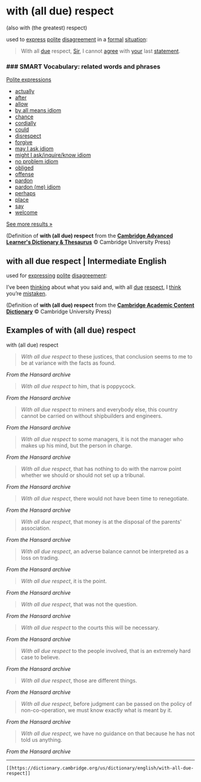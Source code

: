 # with (all due) respect

(also with (the greatest) respect)

used to [express](https://dictionary.cambridge.org/us/dictionary/english/express "express") [polite](https://dictionary.cambridge.org/us/dictionary/english/polite "polite") [disagreement](https://dictionary.cambridge.org/us/dictionary/english/disagreement "disagreement") in a [formal](https://dictionary.cambridge.org/us/dictionary/english/formal "formal") [situation](https://dictionary.cambridge.org/us/dictionary/english/situation "situation"):

>With all [due](https://dictionary.cambridge.org/us/dictionary/english/due "due") respect, [Sir](https://dictionary.cambridge.org/us/dictionary/english/sir "Sir"), I cannot [agree](https://dictionary.cambridge.org/us/dictionary/english/agree "agree") with [your](https://dictionary.cambridge.org/us/dictionary/english/your "your") last [statement](https://dictionary.cambridge.org/us/dictionary/english/statement "statement").

### ### SMART Vocabulary: related words and phrases

[Polite expressions](https://dictionary.cambridge.org/us/topics/admiration-and-respect/polite-expressions/ "Words and phrases related to with (all due) respect in the topic Polite expressions")

-   [actually]( https://dictionary.cambridge.org/us/dictionary/english/actually?topic=polite-expressions  "actually")
-   [after]( https://dictionary.cambridge.org/us/dictionary/english/after?topic=polite-expressions  "after")
-   [allow]( https://dictionary.cambridge.org/us/dictionary/english/allow?topic=polite-expressions  "allow")
-   [by all means idiom]( https://dictionary.cambridge.org/us/dictionary/english/by-all-means?topic=polite-expressions  "by all means idiom")
-   [chance]( https://dictionary.cambridge.org/us/dictionary/english/chance?topic=polite-expressions  "chance")
-   [cordially]( https://dictionary.cambridge.org/us/dictionary/english/cordially?topic=polite-expressions  "cordially")
-   [could]( https://dictionary.cambridge.org/us/dictionary/english/could?topic=polite-expressions  "could")
-   [disrespect]( https://dictionary.cambridge.org/us/dictionary/english/disrespect?topic=polite-expressions  "disrespect")
-   [forgive]( https://dictionary.cambridge.org/us/dictionary/english/forgive?topic=polite-expressions  "forgive")
-   [may I ask idiom]( https://dictionary.cambridge.org/us/dictionary/english/may-i-ask?topic=polite-expressions  "may I ask idiom")
-   [might I ask/inquire/know idiom]( https://dictionary.cambridge.org/us/dictionary/english/might-i-ask-inquire-know?topic=polite-expressions  "might I ask/inquire/know idiom")
-   [no problem idiom]( https://dictionary.cambridge.org/us/dictionary/english/no-problem?topic=polite-expressions  "no problem idiom")
-   [obliged]( https://dictionary.cambridge.org/us/dictionary/english/obliged?topic=polite-expressions  "obliged")
-   [offense]( https://dictionary.cambridge.org/us/dictionary/english/offense?topic=polite-expressions  "offense")
-   [pardon]( https://dictionary.cambridge.org/us/dictionary/english/pardon?topic=polite-expressions  "pardon")
-   [pardon (me) idiom]( https://dictionary.cambridge.org/us/dictionary/english/pardon-me?topic=polite-expressions  "pardon (me) idiom")
-   [perhaps]( https://dictionary.cambridge.org/us/dictionary/english/perhaps?topic=polite-expressions  "perhaps")
-   [place]( https://dictionary.cambridge.org/us/dictionary/english/place?topic=polite-expressions  "place")
-   [say]( https://dictionary.cambridge.org/us/dictionary/english/say?topic=polite-expressions  "say")
-   [welcome]( https://dictionary.cambridge.org/us/dictionary/english/welcome?topic=polite-expressions  "welcome")

[See more results »](https://dictionary.cambridge.org/us/topics/admiration-and-respect/polite-expressions/ "Words and phrases related to with (all due) respect in the topic Polite expressions")

(Definition of **with (all due) respect** from the [**Cambridge Advanced Learner's Dictionary & Thesaurus**](https://dictionary.cambridge.org/us/dictionary/english/ "Cambridge Advanced Learner's Dictionary & Thesaurus") © Cambridge University Press)

**with all due respect** | Intermediate English
-----------------------------------------------

used for [expressing](https://dictionary.cambridge.org/us/dictionary/english/express "expressing") [polite](https://dictionary.cambridge.org/us/dictionary/english/polite "polite") [disagreement](https://dictionary.cambridge.org/us/dictionary/english/disagreement "disagreement"):

I’ve been [thinking](https://dictionary.cambridge.org/us/dictionary/english/thinking "thinking") about what you said and, with all [due](https://dictionary.cambridge.org/us/dictionary/english/due "due") [respect](https://dictionary.cambridge.org/us/dictionary/english/respect "respect"), I [think](https://dictionary.cambridge.org/us/dictionary/english/think "think") you’re [mistaken](https://dictionary.cambridge.org/us/dictionary/english/mistaken "mistaken").

(Definition of **with (all due) respect** from the [**Cambridge Academic Content Dictionary**](https://dictionary.cambridge.org/us/dictionary/english/ "Cambridge Academic Content Dictionary") © Cambridge University Press)

Examples of with (all due) respect
----------------------------------

with (all due) respect

>*With* *all* *due* *respect* to these justices, that conclusion seems to me to be at variance with the facts as found.

*From the Hansard archive*

>*With* *all* *due* *respect* to him, that is poppycock.

*From the Hansard archive*

>*With* *all* *due* *respect* to miners and everybody else, this country cannot be carried on without shipbuilders and engineers.

*From the Hansard archive*

>*With* *all* *due* *respect* to some managers, it is not the manager who makes up his mind, but the person in charge.

*From the Hansard archive*

>*With* *all* *due* *respect*, that has nothing to do with the narrow point whether we should or should not set up a tribunal.

*From the Hansard archive*

>*With* *all* *due* *respect*, there would not have been time to renegotiate.

*From the Hansard archive*

>*With* *all* *due* *respect*, that money is at the disposal of the parents' association.

*From the Hansard archive*

>*With* *all* *due* *respect*, an adverse balance cannot be interpreted as a loss on trading.

*From the Hansard archive*

>*With* *all* *due* *respect*, it is the point.

*From the Hansard archive*

>*With* *all* *due* *respect*, that was not the question.

*From the Hansard archive*

>*With* *all* *due* *respect* to the courts this will be necessary.

*From the Hansard archive*

>*With* *all* *due* *respect* to the people involved, that is an extremely hard case to believe.

*From the Hansard archive*

>*With* *all* *due* *respect*, those are different things.

*From the Hansard archive*

>*With* *all* *due* *respect*, before judgment can be passed on the policy of non-co-operation, we must know exactly what is meant by it.

*From the Hansard archive*

>*With* *all* *due* *respect*, we have no guidance on that because he has not told us anything.

*From the Hansard archive*

---
`[[https://dictionary.cambridge.org/us/dictionary/english/with-all-due-respect]]`